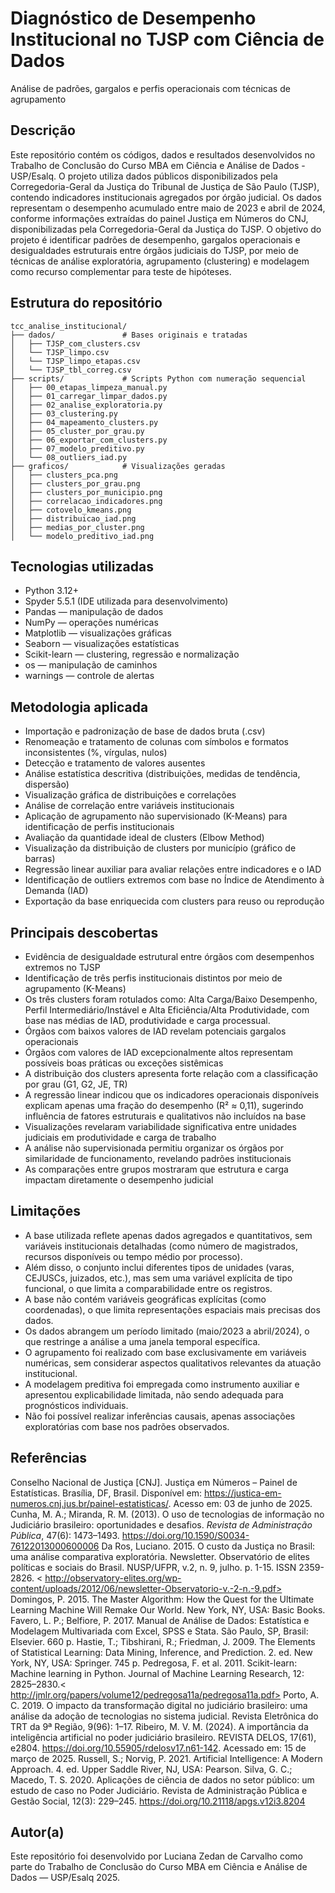 # Diagnóstico de Desempenho Institucional no TJSP com Ciência de Dados
Análise de padrões, gargalos e perfis operacionais com técnicas de agrupamento

## Descrição

Este repositório contém os códigos, dados e resultados desenvolvidos no Trabalho de Conclusão do Curso MBA em Ciência e Análise de Dados - USP/Esalq.
O projeto utiliza dados públicos disponibilizados pela Corregedoria-Geral da Justiça do Tribunal de Justiça de São Paulo (TJSP), contendo indicadores institucionais agregados por órgão judicial.
Os dados representam o desempenho acumulado entre maio de 2023 e abril de 2024, conforme informações extraídas do painel Justiça em Números do CNJ, disponibilizadas pela Corregedoria-Geral da Justiça do TJSP.
O objetivo do projeto é identificar padrões de desempenho, gargalos operacionais e desigualdades estruturais entre órgãos judiciais do TJSP, por meio de técnicas de análise exploratória, agrupamento (clustering) e modelagem como recurso complementar para teste de hipóteses.

## Estrutura do repositório

```
tcc_analise_institucional/
├── dados/               # Bases originais e tratadas
│   ├── TJSP_com_clusters.csv
│   └── TJSP_limpo.csv
│   └── TJSP_limpo_etapas.csv
│   └── TJSP_tbl_correg.csv
├── scripts/             # Scripts Python com numeração sequencial
│   ├── 00_etapas_limpeza_manual.py
│   ├── 01_carregar_limpar_dados.py
│   ├── 02_analise_exploratoria.py
│   ├── 03_clustering.py
│   ├── 04_mapeamento_clusters.py
│   ├── 05_cluster_por_grau.py
│   ├── 06_exportar_com_clusters.py
│   ├── 07_modelo_preditivo.py
│   └── 08_outliers_iad.py
├── graficos/            # Visualizações geradas
│   ├── clusters_pca.png
│   ├── clusters_por_grau.png
│   ├── clusters_por_municipio.png
│   ├── correlacao_indicadores.png
│   ├── cotovelo_kmeans.png
│   ├── distribuicao_iad.png
│   ├── medias_por_cluster.png
│   └── modelo_preditivo_iad.png
```

## Tecnologias utilizadas

- Python 3.12+
- Spyder 5.5.1 (IDE utilizada para desenvolvimento)
- Pandas — manipulação de dados
- NumPy — operações numéricas
- Matplotlib — visualizações gráficas
- Seaborn — visualizações estatísticas
- Scikit-learn — clustering, regressão e normalização
- os — manipulação de caminhos
- warnings — controle de alertas

## Metodologia aplicada

- Importação e padronização de base de dados bruta (.csv)
- Renomeação e tratamento de colunas com símbolos e formatos inconsistentes (%, vírgulas, nulos)
- Detecção e tratamento de valores ausentes
- Análise estatística descritiva (distribuições, medidas de tendência, dispersão)
- Visualização gráfica de distribuições e correlações
- Análise de correlação entre variáveis institucionais
- Aplicação de agrupamento não supervisionado (K-Means) para identificação de perfis institucionais
- Avaliação da quantidade ideal de clusters (Elbow Method)
- Visualização da distribuição de clusters por município (gráfico de barras)
- Regressão linear auxiliar para avaliar relações entre indicadores e o IAD
- Identificação de outliers extremos com base no Índice de Atendimento à Demanda (IAD)
- Exportação da base enriquecida com clusters para reuso ou reprodução

## Principais descobertas

- Evidência de desigualdade estrutural entre órgãos com desempenhos extremos no TJSP
- Identificação de três perfis institucionais distintos por meio de agrupamento (K-Means)
- Os três clusters foram rotulados como: Alta Carga/Baixo Desempenho, Perfil Intermediário/Instável e Alta Eficiência/Alta Produtividade, com base nas médias de IAD, produtividade e carga processual.
- Órgãos com baixos valores de IAD revelam potenciais gargalos operacionais
- Órgãos com valores de IAD excepcionalmente altos representam possíveis boas práticas ou exceções sistêmicas
- A distribuição dos clusters apresenta forte relação com a classificação por grau (G1, G2, JE, TR)
- A regressão linear indicou que os indicadores operacionais disponíveis explicam apenas uma fração do desempenho (R² ≈ 0,11), sugerindo influência de fatores estruturais e qualitativos não incluídos na base
- Visualizações revelaram variabilidade significativa entre unidades judiciais em produtividade e carga de trabalho
- A análise não supervisionada permitiu organizar os órgãos por similaridade de funcionamento, revelando padrões institucionais
- As comparações entre grupos mostraram que estrutura e carga impactam diretamente o desempenho judicial

## Limitações

- A base utilizada reflete apenas dados agregados e quantitativos, sem variáveis institucionais detalhadas (como número de magistrados, recursos disponíveis ou tempo médio por processo).
- Além disso, o conjunto inclui diferentes tipos de unidades (varas, CEJUSCs, juizados, etc.), mas sem uma variável explícita de tipo funcional, o que limita a comparabilidade entre os registros.
- A base não contém variáveis geográficas explícitas (como coordenadas), o que limita representações espaciais mais precisas dos dados.
- Os dados abrangem um período limitado (maio/2023 a abril/2024), o que restringe a análise a uma janela temporal específica.
- O agrupamento foi realizado com base exclusivamente em variáveis numéricas, sem considerar aspectos qualitativos relevantes da atuação institucional.
- A modelagem preditiva foi empregada como instrumento auxiliar e apresentou explicabilidade limitada, não sendo adequada para prognósticos individuais.
- Não foi possível realizar inferências causais, apenas associações exploratórias com base nos padrões observados.
  
## Referências

Conselho Nacional de Justiça [CNJ]. Justiça em Números – Painel de Estatísticas. Brasília, DF, Brasil. Disponível em: <https://justica-em-numeros.cnj.jus.br/painel-estatisticas/>. Acesso em: 03 de junho de 2025.
Cunha, M. A.; Miranda, R. M. (2013). O uso de tecnologias de informação no Judiciário brasileiro: oportunidades e desafios. *Revista de Administração Pública*, 47(6): 1473–1493. <https://doi.org/10.1590/S0034-76122013000600006>
Da Ros, Luciano. 2015. O custo da Justiça no Brasil: uma análise comparativa exploratória. Newsletter. Observatório de elites políticas e sociais do Brasil. NUSP/UFPR, v.2, n. 9, julho. p. 1-15. ISSN 2359-2826. < http://observatory-elites.org/wp-content/uploads/2012/06/newsletter-Observatorio-v.-2-n.-9.pdf>
Domingos, P. 2015. The Master Algorithm: How the Quest for the Ultimate Learning Machine Will Remake Our World. New York, NY, USA: Basic Books.
Favero, L. P.; Belfiore, P. 2017. Manual de Análise de Dados: Estatística e Modelagem Multivariada com Excel, SPSS e Stata. São Paulo, SP, Brasil: Elsevier. 660 p.
Hastie, T.; Tibshirani, R.; Friedman, J. 2009. The Elements of Statistical Learning: Data Mining, Inference, and Prediction. 2. ed. New York, NY, USA: Springer. 745 p.
Pedregosa, F. et al. 2011. Scikit-learn: Machine learning in Python. Journal of Machine Learning Research, 12: 2825–2830.< http://jmlr.org/papers/volume12/pedregosa11a/pedregosa11a.pdf>
Porto, A. C. 2019. O impacto da transformação digital no judiciário brasileiro: uma análise da adoção de tecnologias no sistema judicial. Revista Eletrônica do TRT da 9ª Região, 9(96): 1–17.
Ribeiro, M. V. M. (2024). A importância da inteligência artificial no poder judiciário brasileiro. REVISTA DELOS, 17(61), e2804. <https://doi.org/10.55905/rdelosv17.n61-142>. Acessado em: 15 de março de 2025.
Russell, S.; Norvig, P. 2021. Artificial Intelligence: A Modern Approach. 4. ed. Upper Saddle River, NJ, USA: Pearson.
Silva, G. C.; Macedo, T. S. 2020. Aplicações de ciência de dados no setor público: um estudo de caso no Poder Judiciário. Revista de Administração Pública e Gestão Social, 12(3): 229–245. <https://doi.org/10.21118/apgs.v12i3.8204>

## Autor(a)

Este repositório foi desenvolvido por Luciana Zedan de Carvalho como parte do Trabalho de Conclusão do Curso MBA em Ciência e Análise de Dados — USP/Esalq 2025.
